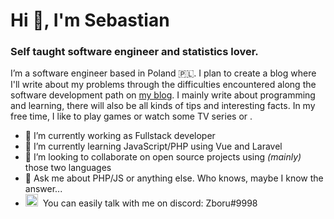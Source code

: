 <h1>Hi 👋, I'm Sebastian</h1>
<h3>Self taught software engineer and statistics lover.</h3>

I’m a software engineer based in Poland  🇵🇱. I plan to create a blog where I'll write about my problems through the difficulties encountered along the software development path on [my blog](https://zboru.github.io/). I mainly write about programming and learning, there will also be all kinds of tips and interesting facts. In my free time, I like to play games or watch some TV series or .

- 🔭 I’m currently working as Fullstack developer
- 🌱 I’m currently learning JavaScript/PHP using Vue and Laravel
- 👯 I’m looking to collaborate on open source projects using _(mainly)_ those two languages
- 💬 Ask me about PHP/JS or anything else. Who knows, maybe I know the answer... 
- <img src="https://icons-for-free.com/iconfiles/png/512/super+tiny+icons+discord-1324450718427274623.png" alt="drawing" width="20"/>&nbsp;&nbsp;You can easily talk with me on discord: Zboru#9998 
